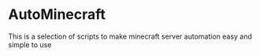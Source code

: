 AutoMinecraft
=============

This is a selection of scripts to make minecraft server automation easy and simple to use
